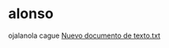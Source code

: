 # alonso
ojalanola cague
[Nuevo documento de texto.txt](https://github.com/metalskull13/alonso/files/9498962/Nuevo.documento.de.texto.txt)
